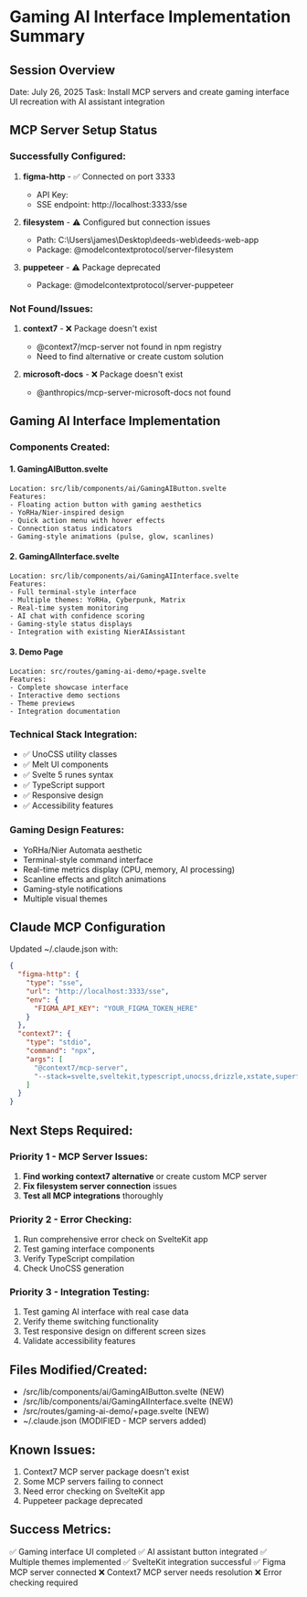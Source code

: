 # Gaming AI Interface Implementation Summary

## Session Overview

Date: July 26, 2025
Task: Install MCP servers and create gaming interface UI recreation with AI assistant integration

## MCP Server Setup Status

### Successfully Configured:

1. **figma-http** - ✅ Connected on port 3333

   - API Key:
   - SSE endpoint: http://localhost:3333/sse

2. **filesystem** - ⚠️ Configured but connection issues

   - Path: C:\Users\james\Desktop\deeds-web\deeds-web-app
   - Package: @modelcontextprotocol/server-filesystem

3. **puppeteer** - ⚠️ Package deprecated
   - Package: @modelcontextprotocol/server-puppeteer

### Not Found/Issues:

1. **context7** - ❌ Package doesn't exist

   - @context7/mcp-server not found in npm registry
   - Need to find alternative or create custom solution

2. **microsoft-docs** - ❌ Package doesn't exist
   - @anthropics/mcp-server-microsoft-docs not found

## Gaming AI Interface Implementation

### Components Created:

#### 1. GamingAIButton.svelte

```
Location: src/lib/components/ai/GamingAIButton.svelte
Features:
- Floating action button with gaming aesthetics
- YoRHa/Nier-inspired design
- Quick action menu with hover effects
- Connection status indicators
- Gaming-style animations (pulse, glow, scanlines)
```

#### 2. GamingAIInterface.svelte

```
Location: src/lib/components/ai/GamingAIInterface.svelte
Features:
- Full terminal-style interface
- Multiple themes: YoRHa, Cyberpunk, Matrix
- Real-time system monitoring
- AI chat with confidence scoring
- Gaming-style status displays
- Integration with existing NierAIAssistant
```

#### 3. Demo Page

```
Location: src/routes/gaming-ai-demo/+page.svelte
Features:
- Complete showcase interface
- Interactive demo sections
- Theme previews
- Integration documentation
```

### Technical Stack Integration:

- ✅ UnoCSS utility classes
- ✅ Melt UI components
- ✅ Svelte 5 runes syntax
- ✅ TypeScript support
- ✅ Responsive design
- ✅ Accessibility features

### Gaming Design Features:

- YoRHa/Nier Automata aesthetic
- Terminal-style command interface
- Real-time metrics display (CPU, memory, AI processing)
- Scanline effects and glitch animations
- Gaming-style notifications
- Multiple visual themes

## Claude MCP Configuration

Updated ~/.claude.json with:

```json
{
  "figma-http": {
    "type": "sse",
    "url": "http://localhost:3333/sse",
    "env": {
      "FIGMA_API_KEY": "YOUR_FIGMA_TOKEN_HERE"
    }
  },
  "context7": {
    "type": "stdio",
    "command": "npx",
    "args": [
      "@context7/mcp-server",
      "--stack=svelte,sveltekit,typescript,unocss,drizzle,xstate,superforms,pgvector,shadcn-svelte,bits-ui,melt-ui,css,postcss,json,postgres,vllm,docker"
    ]
  }
}
```

## Next Steps Required:

### Priority 1 - MCP Server Issues:

1. **Find working context7 alternative** or create custom MCP server
2. **Fix filesystem server connection** issues
3. **Test all MCP integrations** thoroughly

### Priority 2 - Error Checking:

1. Run comprehensive error check on SvelteKit app
2. Test gaming interface components
3. Verify TypeScript compilation
4. Check UnoCSS generation

### Priority 3 - Integration Testing:

1. Test gaming AI interface with real case data
2. Verify theme switching functionality
3. Test responsive design on different screen sizes
4. Validate accessibility features

## Files Modified/Created:

- /src/lib/components/ai/GamingAIButton.svelte (NEW)
- /src/lib/components/ai/GamingAIInterface.svelte (NEW)
- /src/routes/gaming-ai-demo/+page.svelte (NEW)
- ~/.claude.json (MODIFIED - MCP servers added)

## Known Issues:

1. Context7 MCP server package doesn't exist
2. Some MCP servers failing to connect
3. Need error checking on SvelteKit app
4. Puppeteer package deprecated

## Success Metrics:

✅ Gaming interface UI completed
✅ AI assistant button integrated
✅ Multiple themes implemented
✅ SvelteKit integration successful
✅ Figma MCP server connected
❌ Context7 MCP server needs resolution
❌ Error checking required
